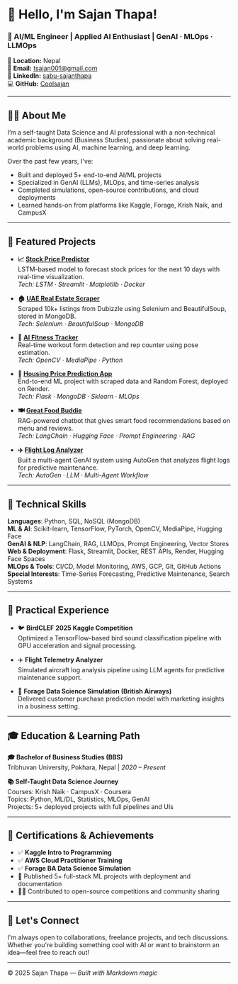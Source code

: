 # 👋 Hello, I'm Sajan Thapa!

### 🧠 AI/ML Engineer | Applied AI Enthusiast | GenAI · MLOps · LLMOps

📍 **Location:** Nepal  
📧 **Email:** [tsajan001@gmail.com](mailto:tsajan001@gmail.com)  
🔗 **LinkedIn:** [sabu-sajanthapa](https://www.linkedin.com/in/sabu-sajanthapa/)  
💻 **GitHub:** [Coolsajan](https://github.com/Coolsajan)  

---

## 🧑‍💼 About Me

I’m a self-taught Data Science and AI professional with a non-technical academic background (Business Studies), passionate about solving real-world problems using AI, machine learning, and deep learning.

Over the past few years, I've:
- Built and deployed 5+ end-to-end AI/ML projects  
- Specialized in GenAI (LLMs), MLOps, and time-series analysis  
- Completed simulations, open-source contributions, and cloud deployments  
- Learned hands-on from platforms like Kaggle, Forage, Krish Naik, and CampusX

---

## 🌟 Featured Projects

- **📈 [Stock Price Predictor](https://forecaststocks.streamlit.app/)**  
  LSTM-based model to forecast stock prices for the next 10 days with real-time visualization.  
  *Tech: LSTM · Streamlit · Matplotlib · Docker*

- **🏠 [UAE Real Estate Scraper](https://github.com/Coolsajan/uae-housing-price-predicition)**  
  Scraped 10k+ listings from Dubizzle using Selenium and BeautifulSoup, stored in MongoDB.  
  *Tech: Selenium · BeautifulSoup · MongoDB*

- **💪 [AI Fitness Tracker](https://github.com/Coolsajan/git-fit-tracker)**  
  Real-time workout form detection and rep counter using pose estimation.  
  *Tech: OpenCV · MediaPipe · Python*

- **🏡 [Housing Price Prediction App](https://uae-housing-price-predicition.onrender.com/)**  
  End-to-end ML project with scraped data and Random Forest, deployed on Render.  
  *Tech: Flask · MongoDB · Sklearn · MLOps*

- **🍽️ [Great Food Buddie](https://huggingface.co/spaces/coolsajan/mygreatfoodbuddie)**  
  RAG-powered chatbot that gives smart food recommendations based on menu and reviews.  
  *Tech: LangChain · Hugging Face · Prompt Engineering · RAG*

- **✈️ [Flight Log Analyzer](https://flightloganalyst.streamlit.app/)**  
  Built a multi-agent GenAI system using AutoGen that analyzes flight logs for predictive maintenance.  
  *Tech: AutoGen · LLM · Multi-Agent Workflow*

---

## 🔧 Technical Skills

**Languages**: Python, SQL, NoSQL (MongoDB)  
**ML & AI**: Scikit-learn, TensorFlow, PyTorch, OpenCV, MediaPipe, Hugging Face  
**GenAI & NLP**: LangChain, RAG, LLMOps, Prompt Engineering, Vector Stores  
**Web & Deployment**: Flask, Streamlit, Docker, REST APIs, Render, Hugging Face Spaces  
**MLOps & Tools**: CI/CD, Model Monitoring, AWS, GCP, Git, GitHub Actions  
**Special Interests**: Time-Series Forecasting, Predictive Maintenance, Search Systems

---

## 🧪 Practical Experience

- 🐦 **BirdCLEF 2025 Kaggle Competition**  
  Optimized a TensorFlow-based bird sound classification pipeline with GPU acceleration and signal processing.

- ✈️ **Flight Telemetry Analyzer**  
  Simulated aircraft log analysis pipeline using LLM agents for predictive maintenance support.

- 🧠 **Forage Data Science Simulation (British Airways)**  
  Delivered customer purchase prediction model with marketing insights in a business setting.

---

## 🎓 Education & Learning Path

**🎓 Bachelor of Business Studies (BBS)**  
Tribhuvan University, Pokhara, Nepal | *2020 – Present*

**📚 Self-Taught Data Science Journey**  
Courses: Krish Naik · CampusX · Coursera  
Topics: Python, ML/DL, Statistics, MLOps, GenAI  
Projects: 5+ deployed projects with full pipelines and UIs

---

## 🏅 Certifications & Achievements

- ✅ **Kaggle Intro to Programming**
- ✅ **AWS Cloud Practitioner Training**
- ✅ **Forage BA Data Science Simulation**
- 🚀 Published 5+ full-stack ML projects with deployment and documentation
- 👨‍💻 Contributed to open-source competitions and community sharing

---

## 💬 Let's Connect

I'm always open to collaborations, freelance projects, and tech discussions. Whether you're building something cool with AI or want to brainstorm an idea—feel free to reach out!

---

© 2025 Sajan Thapa — *Built with Markdown magic*
